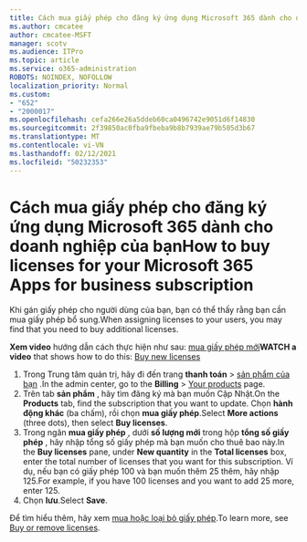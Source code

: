 ```yaml
---
title: Cách mua giấy phép cho đăng ký ứng dụng Microsoft 365 dành cho doanh nghiệp của bạn
ms.author: cmcatee
author: cmcatee-MSFT
manager: scotv
ms.audience: ITPro
ms.topic: article
ms.service: o365-administration
ROBOTS: NOINDEX, NOFOLLOW
localization_priority: Normal
ms.custom:
- "652"
- "2000017"
ms.openlocfilehash: cefa266e26a5ddeb60ca0496742e9051d6f14830
ms.sourcegitcommit: 2f39850ac0fba9fbeba9b8b7939ae79b505d3b67
ms.translationtype: MT
ms.contentlocale: vi-VN
ms.lasthandoff: 02/12/2021
ms.locfileid: "50232353"
---
```

# <a name="how-to-buy-licenses-for-your-microsoft-365-apps-for-business-subscription"></a><span data-ttu-id="8831f-102">Cách mua giấy phép cho đăng ký ứng dụng Microsoft 365 dành cho doanh nghiệp của bạn</span><span class="sxs-lookup"><span data-stu-id="8831f-102">How to buy licenses for your Microsoft 365 Apps for business subscription</span></span>

<span data-ttu-id="8831f-103">Khi gán giấy phép cho người dùng của bạn, bạn có thể thấy rằng bạn cần mua giấy phép bổ sung.</span><span class="sxs-lookup"><span data-stu-id="8831f-103">When assigning licenses to your users, you may find that you need to buy additional licenses.</span></span>

<span data-ttu-id="8831f-104">**Xem video** hướng dẫn cách thực hiện như sau: [mua giấy phép mới](https://go.microsoft.com/fwlink/p/?linkid=2154857)</span><span class="sxs-lookup"><span data-stu-id="8831f-104">**WATCH a video** that shows how to do this: [Buy new licenses](https://go.microsoft.com/fwlink/p/?linkid=2154857)</span></span>
  
1. <span data-ttu-id="8831f-105">Trong Trung tâm quản trị, hãy đi đến trang **thanh toán**  >  [sản phẩm của bạn](https://go.microsoft.com/fwlink/p/?linkid=842054) .</span><span class="sxs-lookup"><span data-stu-id="8831f-105">In the admin center, go to the **Billing** > [Your products](https://go.microsoft.com/fwlink/p/?linkid=842054) page.</span></span>
2. <span data-ttu-id="8831f-106">Trên tab **sản phẩm** , hãy tìm đăng ký mà bạn muốn Cập Nhật.</span><span class="sxs-lookup"><span data-stu-id="8831f-106">On the **Products** tab, find the subscription that you want to update.</span></span> <span data-ttu-id="8831f-107">Chọn **hành động khác** (ba chấm), rồi chọn **mua giấy phép**.</span><span class="sxs-lookup"><span data-stu-id="8831f-107">Select **More actions** (three dots), then select **Buy licenses**.</span></span>
3. <span data-ttu-id="8831f-108">Trong ngăn **mua giấy phép** , dưới **số lượng mới** trong hộp **tổng số giấy phép** , hãy nhập tổng số giấy phép mà bạn muốn cho thuê bao này.</span><span class="sxs-lookup"><span data-stu-id="8831f-108">In the **Buy licenses** pane, under **New quantity** in the **Total licenses** box, enter the total number of licenses that you want for this subscription.</span></span> <span data-ttu-id="8831f-109">Ví dụ, nếu bạn có giấy phép 100 và bạn muốn thêm 25 thêm, hãy nhập 125.</span><span class="sxs-lookup"><span data-stu-id="8831f-109">For example, if you have 100 licenses and you want to add 25 more, enter 125.</span></span>
4. <span data-ttu-id="8831f-110">Chọn **lưu**.</span><span class="sxs-lookup"><span data-stu-id="8831f-110">Select **Save**.</span></span>

<span data-ttu-id="8831f-111">Để tìm hiểu thêm, hãy xem [mua hoặc loại bỏ giấy phép](https://docs.microsoft.com/microsoft-365/commerce/licenses/buy-licenses).</span><span class="sxs-lookup"><span data-stu-id="8831f-111">To learn more, see [Buy or remove licenses](https://docs.microsoft.com/microsoft-365/commerce/licenses/buy-licenses).</span></span>